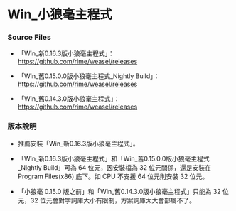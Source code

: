 # Win_小狼毫主程式

### Source Files

- 「Win_新0.16.3版小狼毫主程式」：https://github.com/rime/weasel/releases

- 「Win_舊0.15.0.0版小狼毫主程式_Nightly Build」：https://github.com/rime/weasel/releases

- 「Win_舊0.14.3.0版小狼毫主程式」：https://github.com/rime/weasel/releases

### 版本說明

- 推薦安裝「Win_新0.16.3版小狼毫主程式」。

- 「Win_新0.16.3版小狼毫主程式」和「Win_舊0.15.0.0版小狼毫主程式_Nightly Build」可為 64 位元，因安裝檔為 32 位元關係，還是安裝在 Program Files(x86) 底下。如 CPU 不支援 64 位元則安裝 32 位元。

- 「小狼毫 0.15.0 版之前」和「Win_舊0.14.3.0版小狼毫主程式」只能為 32 位元，32 位元會對字詞庫大小有限制，方案詞庫太大會部屬不了。


